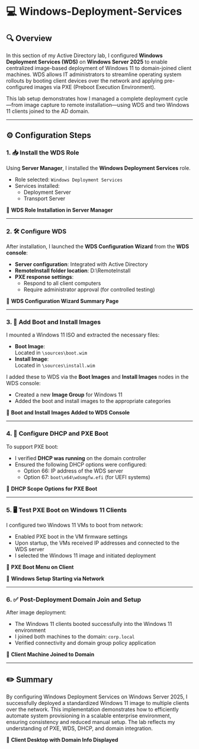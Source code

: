 # 💻 Windows-Deployment-Services

## 🔍 Overview

In this section of my Active Directory lab, I configured **Windows Deployment Services (WDS)** on **Windows Server 2025** to enable centralized image-based deployment of Windows 11 to domain-joined client machines. WDS allows IT administrators to streamline operating system rollouts by booting client devices over the network and applying pre-configured images via PXE (Preboot Execution Environment).

This lab setup demonstrates how I managed a complete deployment cycle—from image capture to remote installation—using WDS and two Windows 11 clients joined to the AD domain.

---

## ⚙️ Configuration Steps

### 1. 📥 Install the WDS Role

Using **Server Manager**, I installed the **Windows Deployment Services** role.

- Role selected: `Windows Deployment Services`
- Services installed:
  - Deployment Server
  - Transport Server

📸 **WDS Role Installation in Server Manager**

---

### 2. 🛠️ Configure WDS

After installation, I launched the **WDS Configuration Wizard** from the **WDS console**:

- **Server configuration**: Integrated with Active Directory
- **RemoteInstall folder location**: D:\RemoteInstall
- **PXE response settings**:
  - Respond to all client computers
  - Require administrator approval (for controlled testing)

📸 **WDS Configuration Wizard Summary Page**

---

### 3. 💾 Add Boot and Install Images

I mounted a Windows 11 ISO and extracted the necessary files:

- **Boot Image**:  
  Located in `\sources\boot.wim`
- **Install Image**:  
  Located in `\sources\install.wim`

I added these to WDS via the **Boot Images** and **Install Images** nodes in the WDS console:

- Created a new **Image Group** for Windows 11
- Added the boot and install images to the appropriate categories

📸 **Boot and Install Images Added to WDS Console**

---

### 4. 🚀 Configure DHCP and PXE Boot

To support PXE boot:

- I verified **DHCP was running** on the domain controller
- Ensured the following DHCP options were configured:
  - Option 66: IP address of the WDS server
  - Option 67: `boot\x64\wdsmgfw.efi` (for UEFI systems)

📸 **DHCP Scope Options for PXE Boot**

---

### 5. 🖥️ Test PXE Boot on Windows 11 Clients

I configured two Windows 11 VMs to boot from network:

- Enabled PXE boot in the VM firmware settings
- Upon startup, the VMs received IP addresses and connected to the WDS server
- I selected the Windows 11 image and initiated deployment

📸 **PXE Boot Menu on Client**

📸 **Windows Setup Starting via Network**

---

### 6. ✅ Post-Deployment Domain Join and Setup

After image deployment:

- The Windows 11 clients booted successfully into the Windows 11 environment
- I joined both machines to the domain: `corp.local`
- Verified connectivity and domain group policy application

📸 **Client Machine Joined to Domain**

---

## ✏️ Summary

By configuring Windows Deployment Services on Windows Server 2025, I successfully deployed a standardized Windows 11 image to multiple clients over the network. This implementation demonstrates how to efficiently automate system provisioning in a scalable enterprise environment, ensuring consistency and reduced manual setup. The lab reflects my understanding of PXE, WDS, DHCP, and domain integration.

📸 **Client Desktop with Domain Info Displayed**

